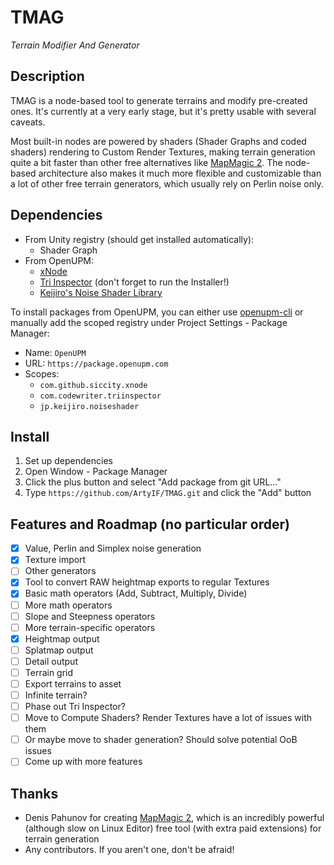 # TMAG
*Terrain Modifier And Generator*

## Description
TMAG is a node-based tool to generate terrains and modify pre-created ones. It's currently at a very early stage, but it's pretty usable with several caveats.

Most built-in nodes are powered by shaders (Shader Graphs and coded shaders) rendering to Custom Render Textures, making terrain generation quite a bit faster than other free alternatives like [MapMagic 2](https://assetstore.unity.com/packages/tools/terrain/mapmagic-2-165180). The node-based architecture also makes it much more flexible and customizable than a lot of other free terrain generators, which usually rely on Perlin noise only.

## Dependencies
- From Unity registry (should get installed automatically):
  - Shader Graph
- From OpenUPM:
  - [xNode](https://github.com/Siccity/xNode/)
  - [Tri Inspector](https://github.com/codewriter-packages/Tri-Inspector) (don't forget to run the Installer!)
  - [Keijiro's Noise Shader Library](https://github.com/keijiro/NoiseShader)

To install packages from OpenUPM, you can either use [openupm-cli](https://openupm.com/docs/getting-started.html) or manually add the scoped registry under Project Settings - Package Manager:
- Name: `OpenUPM`
- URL: `https://package.openupm.com`
- Scopes:
  - `com.github.siccity.xnode`
  - `com.codewriter.triinspector`
  - `jp.keijiro.noiseshader`

## Install
1. Set up dependencies
2. Open Window - Package Manager
3. Click the plus button and select "Add package from git URL..."
4. Type `https://github.com/ArtyIF/TMAG.git` and click the "Add" button

## Features and Roadmap (no particular order)
- [x] Value, Perlin and Simplex noise generation
- [x] Texture import
- [ ] Other generators
- [x] Tool to convert RAW heightmap exports to regular Textures
- [x] Basic math operators (Add, Subtract, Multiply, Divide)
- [ ] More math operators
- [ ] Slope and Steepness operators
- [ ] More terrain-specific operators
- [x] Heightmap output
- [ ] Splatmap output
- [ ] Detail output
- [ ] Terrain grid
- [ ] Export terrains to asset
- [ ] Infinite terrain?
- [ ] Phase out Tri Inspector?
- [ ] Move to Compute Shaders? Render Textures have a lot of issues with them
- [ ] Or maybe move to shader generation? Should solve potential OoB issues
- [ ] Come up with more features

## Thanks
- Denis Pahunov for creating [MapMagic 2](https://assetstore.unity.com/packages/tools/terrain/mapmagic-2-165180), which is an incredibly powerful (although slow on Linux Editor) free tool (with extra paid extensions) for terrain generation
- Any contributors. If you aren't one, don't be afraid!